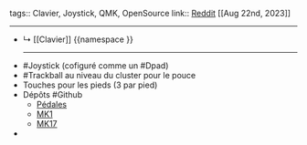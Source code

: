 tags:: Clavier, Joystick, QMK, OpenSource
link:: [Reddit](https://www.reddit.com/r/ErgoMechKeyboards/comments/15wlq02/arcpedals_mk1_qmk_keyboard_for_your_feetsies_w/)
[[Aug 22nd, 2023]]
***

- ↳ [[Clavier]]
  {{namespace }}
  ***
- #Joystick (cofiguré comme un #Dpad)
- #Trackball au niveau du cluster pour le pouce
- Touches pour les pieds (3 par pied)
- Dépôts #Github
	- [Pédales](https://github.com/christrotter/qmk_firmware/tree/arcboard-series/keyboards/handwired/arcpedals_mk1)
	- [MK1](https://github.com/christrotter/qmk_firmware/tree/arcboard-series/keyboards/handwired/arcpedals_mk1)
	- [MK17](https://github.com/christrotter/qmk_firmware/tree/arcboard-series/keyboards/handwired/arcboard_mk17)
-
